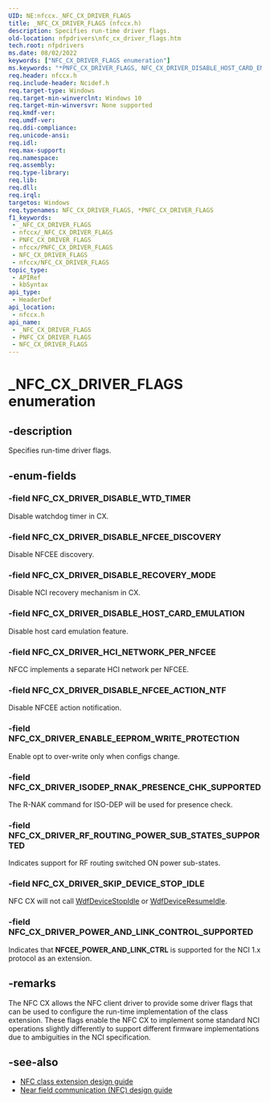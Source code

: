 ```yaml
---
UID: NE:nfccx._NFC_CX_DRIVER_FLAGS
title: _NFC_CX_DRIVER_FLAGS (nfccx.h)
description: Specifies run-time driver flags.
old-location: nfpdrivers\nfc_cx_driver_flags.htm
tech.root: nfpdrivers
ms.date: 08/02/2022
keywords: ["NFC_CX_DRIVER_FLAGS enumeration"]
ms.keywords: "*PNFC_CX_DRIVER_FLAGS, NFC_CX_DRIVER_DISABLE_HOST_CARD_EMULATION, NFC_CX_DRIVER_DISABLE_NFCEE_ACTION_NTF, NFC_CX_DRIVER_DISABLE_NFCEE_DISCOVERY, NFC_CX_DRIVER_DISABLE_RECOVERY_MODE, NFC_CX_DRIVER_DISABLE_WTD_TIMER, NFC_CX_DRIVER_ENABLE_EEPROM_WRITE_PROTECTION, NFC_CX_DRIVER_FLAGS, NFC_CX_DRIVER_HCI_NETWORK_PER_NFCEE, NFC_CX_DRIVER_ISODEP_RNAK_PRESENCE_CHK_SUPPORTED, NFC_CX_DRIVER_RF_ROUTING_POWER_SUB_STATES_SUPPORTED, PNFC_CX_DRIVER_FLAGS, PNFC_CX_DRIVER_FLAGS enumeration pointer [Near-Field Proximity Drivers], _NFC_CX_DRIVER_FLAGS, _NFC_CX_DRIVER_FLAGS enumeration [Near-Field Proximity Drivers], nfccx/NFC_CX_DRIVER_DISABLE_HOST_CARD_EMULATION, nfccx/NFC_CX_DRIVER_DISABLE_NFCEE_ACTION_NTF, nfccx/NFC_CX_DRIVER_DISABLE_NFCEE_DISCOVERY, nfccx/NFC_CX_DRIVER_DISABLE_RECOVERY_MODE, nfccx/NFC_CX_DRIVER_DISABLE_WTD_TIMER, nfccx/NFC_CX_DRIVER_ENABLE_EEPROM_WRITE_PROTECTION, nfccx/NFC_CX_DRIVER_HCI_NETWORK_PER_NFCEE, nfccx/NFC_CX_DRIVER_ISODEP_RNAK_PRESENCE_CHK_SUPPORTED, nfccx/NFC_CX_DRIVER_RF_ROUTING_POWER_SUB_STATES_SUPPORTED, nfccx/PNFC_CX_DRIVER_FLAGS, nfccx/_NFC_CX_DRIVER_FLAGS, nfpdrivers.nfc_cx_driver_flags"
req.header: nfccx.h
req.include-header: Ncidef.h
req.target-type: Windows
req.target-min-winverclnt: Windows 10
req.target-min-winversvr: None supported
req.kmdf-ver: 
req.umdf-ver: 
req.ddi-compliance: 
req.unicode-ansi: 
req.idl: 
req.max-support: 
req.namespace: 
req.assembly: 
req.type-library: 
req.lib: 
req.dll: 
req.irql: 
targetos: Windows
req.typenames: NFC_CX_DRIVER_FLAGS, *PNFC_CX_DRIVER_FLAGS
f1_keywords:
 - _NFC_CX_DRIVER_FLAGS
 - nfccx/_NFC_CX_DRIVER_FLAGS
 - PNFC_CX_DRIVER_FLAGS
 - nfccx/PNFC_CX_DRIVER_FLAGS
 - NFC_CX_DRIVER_FLAGS
 - nfccx/NFC_CX_DRIVER_FLAGS
topic_type:
 - APIRef
 - kbSyntax
api_type:
 - HeaderDef
api_location:
 - nfccx.h
api_name:
 - _NFC_CX_DRIVER_FLAGS
 - PNFC_CX_DRIVER_FLAGS
 - NFC_CX_DRIVER_FLAGS
---
```


# _NFC_CX_DRIVER_FLAGS enumeration

## -description

Specifies run-time driver flags.

## -enum-fields

### -field NFC_CX_DRIVER_DISABLE_WTD_TIMER

Disable watchdog timer in CX.

### -field NFC_CX_DRIVER_DISABLE_NFCEE_DISCOVERY

Disable NFCEE discovery.

### -field NFC_CX_DRIVER_DISABLE_RECOVERY_MODE

Disable NCI recovery mechanism in CX.

### -field NFC_CX_DRIVER_DISABLE_HOST_CARD_EMULATION

Disable host card emulation feature.

### -field NFC_CX_DRIVER_HCI_NETWORK_PER_NFCEE

NFCC implements a separate HCI network per NFCEE.

### -field NFC_CX_DRIVER_DISABLE_NFCEE_ACTION_NTF

Disable NFCEE action notification.

### -field NFC_CX_DRIVER_ENABLE_EEPROM_WRITE_PROTECTION

Enable opt to over-write only when configs change.

### -field NFC_CX_DRIVER_ISODEP_RNAK_PRESENCE_CHK_SUPPORTED

The R-NAK command for ISO-DEP will be used for presence check.

### -field NFC_CX_DRIVER_RF_ROUTING_POWER_SUB_STATES_SUPPORTED

Indicates support for RF routing switched ON power sub-states.

### -field NFC_CX_DRIVER_SKIP_DEVICE_STOP_IDLE

NFC CX will not call [WdfDeviceStopIdle](../wdfdevice/nf-wdfdevice-wdfdevicestopidle.md) or [WdfDeviceResumeIdle](../wdfdevice/nf-wdfdevice-wdfdeviceresumeidle.md).

### -field NFC_CX_DRIVER_POWER_AND_LINK_CONTROL_SUPPORTED

Indicates that **NFCEE_POWER_AND_LINK_CTRL** is supported for the NCI 1.x protocol as an extension.

## -remarks

The NFC CX allows the NFC client driver to provide some driver flags that can be used to configure the run-time implementation of the class extension. These flags enable the NFC CX to implement some standard NCI operations slightly differently to support different firmware implementations due to ambiguities in the NCI specification.

## -see-also

- [NFC class extension design guide](/windows-hardware/drivers/nfc/nfc-class-extension-)
- [Near field communication (NFC) design guide](/windows-hardware/drivers/nfc/)
